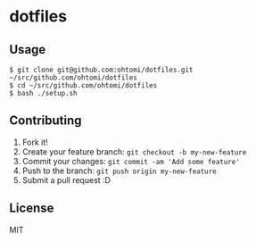# dotfiles

## Usage
```
$ git clone git@github.com:ohtomi/dotfiles.git ~/src/github.com/ohtomi/dotfiles
$ cd ~/src/github.com/ohtomi/dotfiles
$ bash ./setup.sh
```

## Contributing
1. Fork it!
2. Create your feature branch: `git checkout -b my-new-feature`
3. Commit your changes: `git commit -am 'Add some feature'`
4. Push to the branch: `git push origin my-new-feature`
5. Submit a pull request :D

## License
MIT
